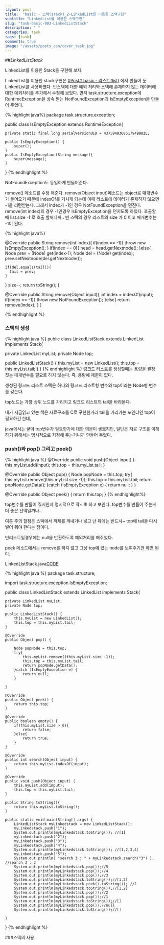 ```yaml
---
layout: post
title:  "basic - 스택(stack)_2-LinkedList를 이용한 스택구현"
subtitle: "LinkedList를 이용한 스택구현"
slug: "task-basic-003-LinkedListStack"
description: " "
categories: task
tags: [task]
comments: true
image: "/assets/posts_con/cover_task.jpg"
---
```


##*LinkedListStack*

LinkedList를 이용한 Stack을 구현해 보자.

LinkedList를 이용한 stack구현은 [#Post# basic - 리스트(list)](/task/2018/03/03/task-basic-001-list.html)
에서 만들어 둔 LinkedList를 사용하였다.
빈스택에 대한 예외 처리와 스택에 존재하지 않는 데이터에대한 예외처리를 추가해서 수정해 보았다.
먼저 task.structure.exception에 RuntimeException을 상속 받는 NotFoundException과 IsEmptyException을 만들어 주었다.

{% highlight java%}
package task.structure.exception;

public class IsEmptyException extends RuntimeException{

	private static final long serialVersionUID = 4375849368517949982L;

	public IsEmptyException() {
		super();
	}
	public IsEmptyException(String message){
		super(message);
	}
}
{% endhighlight %}

 NotFoundException도 동일하게 만들어준다.

remove() 메소드를 수정 해준다.
remove(Object input)메소드는 object로 매개변수가 들어오기 때문에 indexOf를 거치게 되는데 이때 리스트에 데이터가 존재하지 않으면 -1을 리턴받는다.
그래서 index가 -1인 경우 NotFoundException을 던진다.
remove(int index)의 경우 -1인경우 IsEmptyException을 던지도록 하였다.
호출할때 list.size -1 로 호출 할꺼니까.. 빈 스택의 경우 리스트의 size 가 0 이고 매개변수는 -1이 된다.

{% highlight java%}

@Override
public String remove(int index){
  if(index == -1){
    throw new IsEmptyException();
  }
  if(index == 0){
    head = head.getNextnode();
  }else{
    Node prev = (Node) get(index-1);
    Node del = (Node) get(index);
    prev.setNextnode(del.getNextnode());

    if(del.equals(tail)){
      tail = prev;
    }
  }
  size--;
  return toString();
}

@Override
public String remove(Object input){
  int index = indexOf(input);
  if(index == -1){
    throw new NotFoundException();
  }else{
    return remove(index);
  }
}

{% endhighlight %}

### 스택의 생성

{% highlight java %}
public class LinkedListStack extends LinkedList implements Stack{

 private LinkedList myList;
 private Node top;

 public LinkedListStack() {
   this.myList = new LinkedList();
   this.top = this.myList.tail;
 }
}
{% endhighlight %}
링크드 리스트를 생성할때는 용량을 결정 짓는 매개변수를 필요로 하지 않는다. 즉, 용량에 제한이 없다.

생성된 링크드 리스트 스택은 하나의 링크드 리스트형 변수와 top이라는 Node형 변수를 갖는다.

top노드는 가장 상위 노드를 가리키고 링크드 리스트의 tail을 바라본다.

내가 지금읽고 있는 책은 자료구조를 C로 구현한거라 tail을 가리키는 포인터인 top이 필요하긴 한데,

java에서는 굳이 top변수가 필요한가에 대한 의문이 생겼지만, 일단은 자료 구조를 이해하기 위해서는 명시적으로 지정해 주는거니까
만들어 두었다.

### push()와 pop() 그리고 peek()

{% highlight java %}
@Override
public void push(Object input) {
  this.myList.add(input);
  this.top = this.myList.tail;
}

@Override
public Object pop() {
  Node popNode = this.top;
  try{
    this.myList.remove((this.myList.size -1));
    this.top = this.myList.tail;
    return popNode.getData();
  }catch (IsEmptyException e) {
    return null;
  }
}

@Override
public Object peek() {
  return this.top;
}
{% endhighlight%}

top변수를 만들어 줘서인지 명시적으로 딱~!!!! 하고 보인다. top변수를 만들어 주는게 더 좋은 선택일까나..

여튼  주의 할점은 스택에서 객체를 꺼내거나 넣고 난 뒤에는 반드시~ top에 tail을 다시 넣어 줘야 한다는 점이다.

빈리스트일경우에는 null을 반환하도록 예외처리를 해주었다.

peek 메소드에서는 remove를 하지 않고 그냥 top에 있는 node를 보여주기만 하면 된다.


LinkedListStack.java<a class="btn btn-code" data-toggle="collapse" href="#linked-list-stack">CODE</a>
<div class="collapse_wrapper">
<div class="collapse" id="linked-list-stack">
<div class="card">
 {% highlight java %}
 package task.structure;

import task.structure.exception.IsEmptyException;

public class LinkedListStack extends LinkedList implements Stack{

	private LinkedList myList;
	private Node top;

	public LinkedListStack() {
		this.myList = new LinkedList();
		this.top = this.myList.tail;
	}

	@Override
	public Object pop() {

		Node popNode = this.top;
		try{
			this.myList.remove((this.myList.size -1));
			this.top = this.myList.tail;
			return popNode.getData();
		}catch (IsEmptyException e) {
			return null;
		}

	}

	@Override
	public Object peek() {
		return this.top;
	}

	@Override
	public boolean empty() {
		if(this.myList.size > 0){
			return false;
		}else{
			return true;
		}
	}

	@Override
	public int search(Object input) {
		return this.myList.indexOf(input);
	}

	@Override
	public void push(Object input) {
		this.myList.add(input);
		this.top = this.myList.tail;
	}

	public String toString(){
		return this.myList.toString();
	}

	public static void main(String[] args) {
		LinkedListStack myLinkedstack = new LinkedListStack();
		myLinkedstack.push("1");
		System.out.println(myLinkedstack.toString()); //[1]
		myLinkedstack.push("2");
		myLinkedstack.push("3");
		myLinkedstack.push("4");
		System.out.println(myLinkedstack.toString()); //[1,2,3,4]
		myLinkedstack.push("5");
		System.out.println( "search 3 : " + myLinkedstack.search("3") ); //search 3 : 2
		System.out.println(myLinkedstack.pop());//5
		System.out.println(myLinkedstack.pop());//4
		System.out.println(myLinkedstack.pop());//3
		System.out.println(myLinkedstack.toString());//[1,2]
		System.out.println(myLinkedstack.peek().toString()); //2
		System.out.println(myLinkedstack.toString());//[1,2]
		System.out.println(myLinkedstack.pop());//2
		System.out.println(myLinkedstack.pop());//1
		System.out.println(myLinkedstack.toString());//[]
		System.out.println(myLinkedstack.pop());//null
		System.out.println(myLinkedstack.toString());//[]

	}
}
 {% endhighlight %}
 			</div>
 		</div>
 	</div>

  ###스택의 사용
